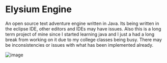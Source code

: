 # Elysium Engine
An open source text adventure engine written in Java.
Its being written in the eclipse IDE, other editors and IDEs may have issues.
Also this is a long term project of mine since I started learning java and I just a had a long break from working on it due to my college classes being busy. There may be inconsistencies or issues with what has been implemented already.

![image](https://github.com/user-attachments/assets/37f6d506-acf2-4ea3-89d1-499f5baf257f)
